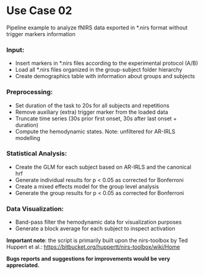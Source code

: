 # Use Case 02

Pipeline example to analyze fNIRS data exported in *.nirs format without trigger markers information

### Input:
  - Insert markers in *.nirs files according to the experimental protocol (A/B)
  - Load all *.nirs files organized in the group-subject folder hierarchy
  - Create demographics table with information about groups and subjects
  
### Preprocessing:
  - Set duration of the task to 20s for all subjects and repetitions
  - Remove auxiliary (extra) trigger marker from the loaded data
  - Truncate time series (30s prior first onset, 30s after last onset + duration)
  - Compute the hemodynamic states. Note: unfiltered for AR-IRLS modelling
  
### Statistical Analysis:
  - Create the GLM for each subject based on AR-IRLS and the canonical hrf
  - Generate individual results for p < 0.05 as corrected for Bonferroni
  - Create a mixed effects model for the group level analysis
  - Generate the group results for p < 0.05 as corrected for Bonferroni
  
### Data Visualization:
  - Band-pass filter the hemodynamic data for visualization purposes
  - Generate a block average for each subject to inspect activation


**Important note**: the script is primarily built upon the nirs-toolbox by Ted Huppert et al.: https://bitbucket.org/huppertt/nirs-toolbox/wiki/Home

**Bugs reports and suggestions for improvements would be very appreciated.**